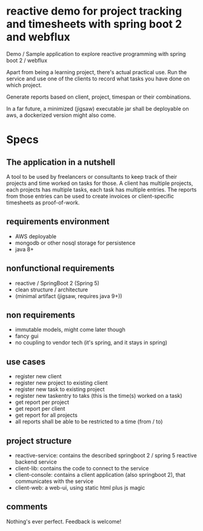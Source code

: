 # reactive demo for project tracking and timesheets with spring boot 2 and webflux 
Demo / Sample application to explore reactive programming with spring boot 2 / webflux

Apart from being a learning project, there's actual practical use. Run the service and
use one of the clients to record what tasks you have done on which project.

Generate reports based on client, project, timespan or their combinations.

In a far future, a minimized (jigsaw) executable jar shall be deployable on aws, a dockerized version might also come.

# Specs
## The application in a nutshell
A tool to be used by freelancers or consultants to keep track of their projects and time worked on tasks for those. A client has multiple projects, each projects has multiple tasks, each task has multiple entries. The reports from those entries can be used to create invoices or client-specific timesheets as proof-of-work. 

## requirements environment
- AWS deployable
- mongodb or other nosql storage for persistence
- java 8+

## nonfunctional requirements
- reactive / SpringBoot 2 (Spring 5)
- clean structure / architecture
- (minimal artifact (jigsaw, requires java 9+))

## non requirements
- immutable models, might come later though
- fancy gui
- no coupling to vendor tech (it's spring, and it stays in spring)

## use cases
- register new client
- register new project to existing client
- register new task to existing project
- register new taskentry to taks (this is the time(s) worked on a task)
- get report per project
- get report per client
- get report for all projects
- all reports shall be able to be restricted to a time (from / to) 

## project structure
- reactive-service: contains the described springboot 2 / spring 5 reactive backend service
- client-lib: contains the code to connect to the service
- client-console: contains a client application (also springboot 2), that communicates with the service
- client-web: a web-ui, using static html plus js magic

## comments 
Nothing's ever perfect. Feedback is welcome! 
